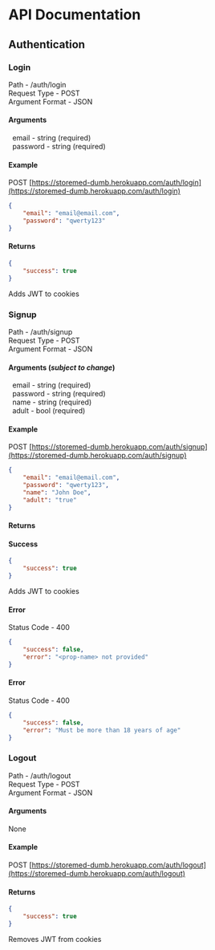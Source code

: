 # API Documentation

## Authentication

### Login

Path - /auth/login  
Request Type - POST  
Argument Format - JSON  

#### Arguments

&nbsp;&nbsp;email - string (required)  
&nbsp;&nbsp;password - string (required)  

#### Example

POST [https://storemed-dumb.herokuapp.com/auth/login](https://storemed-dumb.herokuapp.com/auth/login)

```json
{
    "email": "email@email.com",
    "password": "qwerty123"
}
```

#### Returns

```json
{
    "success": true
}
```

Adds JWT to cookies

### Signup

Path - /auth/signup  
Request Type - POST  
Argument Format - JSON  

#### Arguments (*subject to change*)

&nbsp;&nbsp;email - string (required)  
&nbsp;&nbsp;password - string (required)  
&nbsp;&nbsp;name - string (required)  
&nbsp;&nbsp;adult - bool (required)  

#### Example

POST [https://storemed-dumb.herokuapp.com/auth/signup](https://storemed-dumb.herokuapp.com/auth/signup)

```json
{
    "email": "email@email.com",
    "password": "qwerty123",
    "name": "John Doe",
    "adult": "true"
}
```

#### Returns

#### Success

```json
{
    "success": true
}
```

Adds JWT to cookies

#### Error

Status Code - 400

```json
{
    "success": false,
    "error": "<prop-name> not provided"
}
```

#### Error


Status Code - 400

```json
{
    "success": false,
    "error": "Must be more than 18 years of age"
}
```

### Logout

Path - /auth/logout  
Request Type - POST  
Argument Format - JSON  

#### Arguments

None

#### Example

POST [https://storemed-dumb.herokuapp.com/auth/logout](https://storemed-dumb.herokuapp.com/auth/logout)

#### Returns

```json
{
    "success": true
}
```

Removes JWT from cookies
